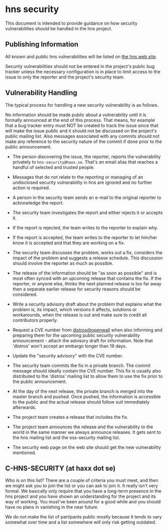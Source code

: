 hns security
===============

This document is intended to provide guidance on how security vulnerabilities
should be handled in the hns project.

Publishing Information
----------------------

All known and public hns vulnerabilities will be listed on [the hns web
site](https://c-ares.haxx.se/vulns.html).

Security vulnerabilities should not be entered in the project's public bug
tracker unless the necessary configuration is in place to limit access to the
issue to only the reporter and the project's security team.

Vulnerability Handling
----------------------

The typical process for handling a new security vulnerability is as follows.

No information should be made public about a vulnerability until it is
formally announced at the end of this process. That means, for example that a
bug tracker entry must NOT be created to track the issue since that will make
the issue public and it should not be discussed on the project's public
mailing list. Also messages associated with any commits should not make any
reference to the security nature of the commit if done prior to the public
announcement.

- The person discovering the issue, the reporter, reports the vulnerability
  privately to `hns-security@haxx.se`. That's an email alias that reaches a
  handful of selected and trusted people.

- Messages that do not relate to the reporting or managing of an undisclosed
  security vulnerability in hns are ignored and no further action is
  required.

- A person in the security team sends an e-mail to the original reporter to
  acknowledge the report.

- The security team investigates the report and either rejects it or accepts
  it.

- If the report is rejected, the team writes to the reporter to explain why.

- If the report is accepted, the team writes to the reporter to let him/her
  know it is accepted and that they are working on a fix.

- The security team discusses the problem, works out a fix, considers the
  impact of the problem and suggests a release schedule. This discussion
  should involve the reporter as much as possible.

- The release of the information should be "as soon as possible" and is most
  often synced with an upcoming release that contains the fix. If the
  reporter, or anyone else, thinks the next planned release is too far away
  then a separate earlier release for security reasons should be considered.

- Write a security advisory draft about the problem that explains what the
  problem is, its impact, which versions it affects, solutions or
  workarounds, when the release is out and make sure to credit all
  contributors properly.

- Request a CVE number from
  [distros@openwall](http://oss-security.openwall.org/wiki/mailing-lists/distros)
  when also informing and preparing them for the upcoming public security
  vulnerability announcement - attach the advisory draft for information. Note
  that 'distros' won't accept an embargo longer than 19 days.

- Update the "security advisory" with the CVE number.

- The security team commits the fix in a private branch. The commit message
  should ideally contain the CVE number. This fix is usually also distributed
  to the 'distros' mailing list to allow them to use the fix prior to the
  public announcement.

- At the day of the next release, the private branch is merged into the master
  branch and pushed. Once pushed, the information is accessible to the public
  and the actual release should follow suit immediately afterwards.

- The project team creates a release that includes the fix.

- The project team announces the release and the vulnerability to the world in
  the same manner we always announce releases. It gets sent to the hns
  mailing list and the oss-security mailing list.

- The security web page on the web site should get the new vulnerability
  mentioned.

C-HNS-SECURITY (at haxx dot se)
--------------------------------

Who is on this list? There are a couple of criteria you must meet, and then we
might ask you to join the list or you can ask to join it. It really isn't very
formal. We basically only require that you have a long-term presence in the
hns project and you have shown an understanding for the project and its way
of working. You must've been around for a good while and you should have no
plans in vanishing in the near future.

We do not make the list of partipants public mostly because it tends to vary
somewhat over time and a list somewhere will only risk getting outdated.
